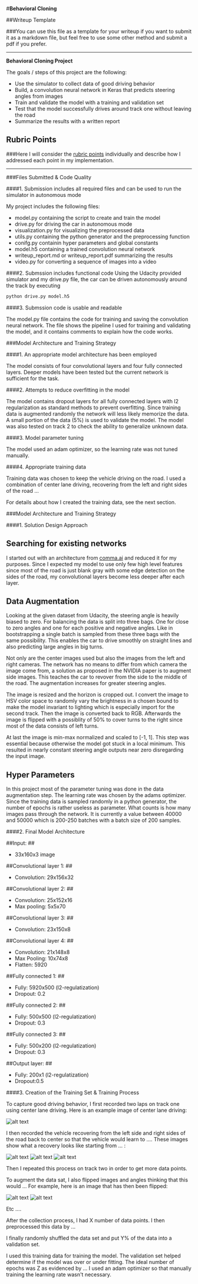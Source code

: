 #**Behavioral Cloning** 

##Writeup Template

###You can use this file as a template for your writeup if you want to submit it as a markdown file, but feel free to use some other method and submit a pdf if you prefer.

---

**Behavioral Cloning Project**

The goals / steps of this project are the following:
* Use the simulator to collect data of good driving behavior
* Build, a convolution neural network in Keras that predicts steering angles from images
* Train and validate the model with a training and validation set
* Test that the model successfully drives around track one without leaving the road
* Summarize the results with a written report


[//]: # (Image References)

[image1]: ./examples/placeholder.png "Model Visualization"
[image2]: ./examples/placeholder.png "Grayscaling"
[image3]: ./examples/placeholder_small.png "Recovery Image"
[image4]: ./examples/placeholder_small.png "Recovery Image"
[image5]: ./examples/placeholder_small.png "Recovery Image"
[image6]: ./examples/placeholder_small.png "Normal Image"
[image7]: ./examples/placeholder_small.png "Flipped Image"

## Rubric Points
###Here I will consider the [rubric points](https://review.udacity.com/#!/rubrics/432/view) individually and describe how I addressed each point in my implementation.  

---
###Files Submitted & Code Quality

####1. Submission includes all required files and can be used to run the simulator in autonomous mode

My project includes the following files:
* model.py containing the script to create and train the model
* drive.py for driving the car in autonomous mode
* visualization.py for visualizing the preprocessed data
* utils.py containing the python generator and the preprocessing function
* conifg.py containin hyper parameters and global constants
* model.h5 containing a trained convolution neural network
* writeup_report.md or writeup_report.pdf summarizing the results
* video.py for converting a sequence of images into a video

####2. Submssion includes functional code
Using the Udacity provided simulator and my drive.py file, the car can be driven autonomously around the track by executing 
```sh
python drive.py model.h5
```

####3. Submssion code is usable and readable

The model.py file contains the code for training and saving the convolution neural network. The file shows the pipeline I used for training and validating the model, and it contains comments to explain how the code works.

###Model Architecture and Training Strategy

####1. An appropriate model architecture has been employed

The model consists of four convolutional layers and four fully connected layers. Deeper models have been tested but the current network is sufficient for the task.


####2. Attempts to reduce overfitting in the model

The model contains dropout layers for all fully connected layers with l2 regularization as standard methods to prevent overfitting. 
Since training data is augmented randomly the network will less likely memorize the data. 
A small portion of the data (5%) is used to validate the model. The model was also tested on track 2 to check the ability to generalize unknown data.

####3. Model parameter tuning

The model used an adam optimizer, so the learning rate was not tuned manually.

####4. Appropriate training data

Training data was chosen to keep the vehicle driving on the road. I used a combination of center lane driving, recovering from the left and right sides of the road ... 

For details about how I created the training data, see the next section. 

###Model Architecture and Training Strategy

####1. Solution Design Approach

## Searching for existing networks
I started out with an architecture from [comma.ai](https://github.com/commaai/research/blob/master/train_steering_model.py) and reduced it for my purposes. Since I expected my model to use only few high level features since most of the road is just blank gray with some edge detection on the sides of the road, my convolutional layers become less deeper after each layer.

## Data Augmentation
Looking at the given dataset from Udacity, the steering angle is heavily biased to zero. For balancing the data is split into three bags. One for close to zero angles and one for each positive and negative angles. Like in bootstrapping a single batch is sampled from these three bags with the same possibility. This enables the car to drive smoothly on straight lines and also predicting large angles in big turns.

Not only are the center images used but also the images from the left and right cameras. The network has no means to differ from which camera the image come from, a solution as proposed in the NVIDIA paper is to augment side images. This teaches the car to revover from the side to the middle of the road. The augmentation increases for greater steering angles. 

The image is resized and the horizon is cropped out. I convert the image to HSV color space to randomly vary the brightness in a chosen bound to make the model invariant to lighting which is especially import for the second track. Then the image is converted back to RGB. Afterwards the image is flipped with a possiblity of 50% to cover turns to the right since most of the data consists of left turns. 

At last the image is min-max normalized and scaled to [-1, 1]. This step was essential because otherwise the model got stuck in a local minimum. This resulted in nearly constant steering angle outputs near zero disregarding the input image.

## Hyper Parameters
In this project most of the parameter tuning was done in the data augmentation step. The learning rate was chosen by the adams optimizer. Since the training data is sampled randomly in a python generator, the number of epochs is rather useless as parameter. What counts is how many images pass through the network. It is currently a value between 40000 and 50000 which is 200-250 batches with a batch size of 200 samples.


####2. Final Model Architecture

##Input: ##  
- 33x160x3 image

##Convolutional layer 1: ##  
- Convolution: 29x156x32

##Convolutional layer 2: ##  
- Convolution: 25x152x16
- Max pooling: 5x5x70

##Convolutional layer 3: ##
- Convolution: 23x150x8

##Convolutional layer 4: ##    
- Convolution: 21x148x8
- Max Pooling: 10x74x8
- Flatten: 5920

##Fully connected 1: ##
- Fully: 5920x500 (l2-regulatization)
- Dropout: 0.2

##Fully connected 2: ##
- Fully: 500x500 (l2-regulatization)
- Dropout: 0.3

##Fully connected 3: ##
- Fully: 500x200 (l2-regulatization)
- Dropout: 0.3

##Output layer: ##  
- Fully: 200x1 (l2-regulatization)
- Dropout:0.5

####3. Creation of the Training Set & Training Process

To capture good driving behavior, I first recorded two laps on track one using center lane driving. Here is an example image of center lane driving:

![alt text][image2]

I then recorded the vehicle recovering from the left side and right sides of the road back to center so that the vehicle would learn to .... These images show what a recovery looks like starting from ... :

![alt text][image3]
![alt text][image4]
![alt text][image5]

Then I repeated this process on track two in order to get more data points.

To augment the data sat, I also flipped images and angles thinking that this would ... For example, here is an image that has then been flipped:

![alt text][image6]
![alt text][image7]

Etc ....

After the collection process, I had X number of data points. I then preprocessed this data by ...


I finally randomly shuffled the data set and put Y% of the data into a validation set. 

I used this training data for training the model. The validation set helped determine if the model was over or under fitting. The ideal number of epochs was Z as evidenced by ... I used an adam optimizer so that manually training the learning rate wasn't necessary.
